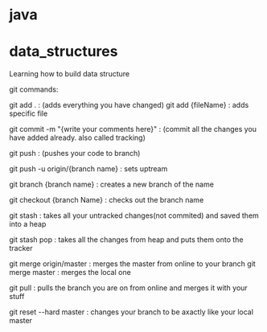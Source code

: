 # java
# data_structures
Learning how to build data structure

git commands:

git add . : (adds everything you have changed)
git add {fileName} : adds specific file

git commit -m "{write your comments here}" :  (commit all the changes you have added already. also called tracking)

git push : (pushes your code to branch)

git push -u origin/{branch name} : sets uptream

git branch {branch name} : creates a new branch of the name 

git checkout {branch Name} : checks out the branch name

git stash : takes all your untracked changes(not commited) and saved them into a heap

git stash pop : takes all the changes from heap and puts them onto the tracker


git merge origin/master : merges the master from online to your branch
git merge master : merges the local one

git pull : pulls the branch you are on from online and merges it with your stuff

git reset --hard master : changes your branch to be axactly like your local master


